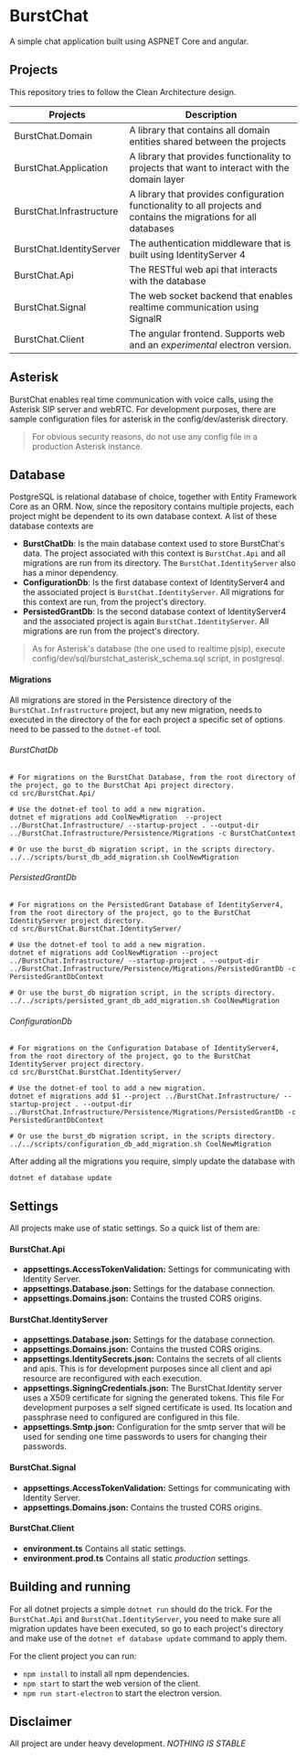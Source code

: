 # BurstChat
A simple chat application built using ASPNET Core and angular.

## Projects
This repository tries to follow the Clean Architecture design.

| Projects | Description |
| --- | --- |
| BurstChat.Domain   | A library that contains all domain entities shared between the projects |
| BurstChat.Application | A library that provides functionality to projects that want to interact with the domain layer |
| BurstChat.Infrastructure | A library that provides configuration functionality to all projects and contains the migrations for all databases |
| BurstChat.IdentityServer | The authentication middleware that is built using IdentityServer 4 |
| BurstChat.Api | The RESTful web api that interacts with the database |
| BurstChat.Signal | The web socket backend that enables realtime communication using SignalR |
| BurstChat.Client | The angular frontend. Supports web and an *experimental* electron  version. |


## Asterisk 
BurstChat enables real time communication with voice calls, using the Asterisk SIP server and webRTC. For development purposes, there are sample configuration files for asterisk in the config/dev/asterisk directory. 

> For obvious security reasons, do not use any config file in a production Asterisk instance.

## Database
PostgreSQL is relational database of choice, together with Entity Framework Core as an ORM. Now, since the repository contains multiple projects, each project might be dependent to its own database context. A list of these database contexts are

* **BurstChatDb**: Is the main database context used to store BurstChat's data. The project associated with this context is `BurstChat.Api` and all migrations are run from its directory. The `BurstChat.IdentityServer` also has a minor dependency. 
* **ConfigurationDb**: Is the first database context of IdentityServer4 and the associated project is `BurstChat.IdentityServer`. All migrations for this context are run, from the project's directory.
* **PersistedGrantDb**: Is the second database context of IdentityServer4 and the associated project is again `BurstChat.IdentityServer`. All migrations are run from the project's directory.

> As for Asterisk's database (the one used to realtime pjsip), execute config/dev/sql/burstchat_asterisk_schema.sql script, in postgresql.

#### Migrations
All migrations are stored in the Persistence directory of the `BurstChat.Infrastructure` project, but any new migration, needs to executed in the directory of the  for each project a specific set of options need to be passed to the `dotnet-ef` tool.

###### BurstChatDb
```bashscript
# For migrations on the BurstChat Database, from the root directory of the project, go to the BurstChat Api project directory.
cd src/BurstChat.Api/

# Use the dotnet-ef tool to add a new migration.
dotnet ef migrations add CoolNewMigration  --project ../BurstChat.Infrastructure/ --startup-project . --output-dir ../BurstChat.Infrastructure/Persistence/Migrations -c BurstChatContext

# Or use the burst_db migration script, in the scripts directory.
../../scripts/burst_db_add_migration.sh CoolNewMigration
```

###### PersistedGrantDb
```bashscript
# For migrations on the PersistedGrant Database of IdentityServer4, from the root directory of the project, go to the BurstChat IdentityServer project directory.
cd src/BurstChat.BurstChat.IdentityServer/

# Use the dotnet-ef tool to add a new migration.
dotnet ef migrations add CoolNewMigration --project ../BurstChat.Infrastructure/ --startup-project . --output-dir ../BurstChat.Infrastructure/Persistence/Migrations/PersistedGrantDb -c PersistedGrantDbContext

# Or use the burst_db migration script, in the scripts directory.
../../scripts/persisted_grant_db_add_migration.sh CoolNewMigration
```

###### ConfigurationDb
```bashscript
# For migrations on the Configuration Database of IdentityServer4, from the root directory of the project, go to the BurstChat IdentityServer project directory.
cd src/BurstChat.BurstChat.IdentityServer/

# Use the dotnet-ef tool to add a new migration.
dotnet ef migrations add $1 --project ../BurstChat.Infrastructure/ --startup-project . --output-dir ../BurstChat.Infrastructure/Persistence/Migrations/PersistedGrantDb -c PersistedGrantDbContext

# Or use the burst_db migration script, in the scripts directory.
../../scripts/configuration_db_add_migration.sh CoolNewMigration
```

After adding all the migrations you require, simply update the database with
```bashscript
dotnet ef database update
```

## Settings
All projects make use of static settings. So a quick list of them are:

#### BurstChat.Api
* **appsettings.AccessTokenValidation:** Settings for communicating with Identity Server.
* **appsettings.Database.json:** Settings for the database connection.
* **appsettings.Domains.json:** Contains the trusted CORS origins.

#### BurstChat.IdentityServer
* **appsettings.Database.json:** Settings for the database connection.
* **appsettings.Domains.json:** Contains the trusted CORS origins.
* **appsettings.IdentitySecrets.json:** Contains the secrets of all clients and apis. This is for development purposes since all client and api resource are reconfigured with each execution.
* **appsettings.SigningCredentials.json:** The BurstChat.Identity server uses a X509 certificate for signing the generated tokens. This file  For development purposes a self signed certificate is used. Its location and passphrase need to configured are configured in this file.
* **appsettings.Smtp.json:** Configuration for the smtp server that will be used for sending one time passwords to users for changing their passwords.

#### BurstChat.Signal
* **appsettings.AccessTokenValidation:** Settings for communicating with Identity Server.
* **appsettings.Domains.json:** Contains the trusted CORS origins.

#### BurstChat.Client
* **environment.ts** Contains all static settings. 
* **environment.prod.ts** Contains all static *production* settings. 

## Building and running
For all dotnet projects a simple `dotnet run` should do the trick. For the `BurstChat.Api` and `BurstChat.IdentityServer`, you need to make sure all migration updates have been executed, so go to each project's directory and make use of the `dotnet ef database update` command to apply them.

For the client project you can run:
* `npm install` to install all npm dependencies.
* `npm start` to start the web version of the client.
* `npm run start-electron` to start the electron version.

## Disclaimer
All project are under heavy development. *NOTHING IS STABLE*
